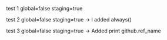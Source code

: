 
test 1 global=false staging=true

test 2 global=false staging=true -> I added always()

test 3 global=false staging=true -> Added print github.ref_name

